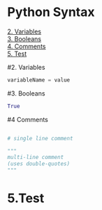 # Python Syntax

[2. Variables](#2.Variables)  
[3. Booleans](#3.)  
[4. Comments](#Comments)  
[5. Test](#5.Test)

#2. Variables

```python
variableName = value
```

#3. Booleans

```python
True
```

#4 Comments

```python

# single line comment

"""
multi-line comment
(uses double-quotes)
"""

```

# 5.Test
